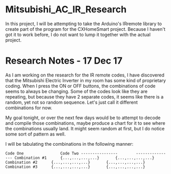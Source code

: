 # Mitsubishi_AC_IR_Research
In this project, I will be attempting to take the Arduino's IRremote library to create part of the program for the CXHomeSmart project. Because I haven't got it to work before, I do not want to lump it together with the actual project.

# Research Notes - 17 Dec 17

As I am working on the research for the IR remote codes, I have discovered that the Mitsubishi Electric Inverter in my room has some kind of proprietary coding. When I press the ON or OFF buttons, the combinations of code seems to always be changing. Some of the codes look like they are repeating, but because they have 2 separate codes, it seems like there is a random, yet not so random sequence. Let's just call it different combinations for now.

My goal tonight, or over the next few days would be to attempt to decode and compile those combinations, maybe produce a chart for it to see where the combinations usually land. It might seem random at first, but I do notice some sort of pattern as well.

I will be tabulating the combinations in the following manner:

`
			Code One				Code Two
			----------------		----------------
Combination #1		{...,...,...,...}		{...,...,...,...}
Combination #2		{...,...,...,...}		{...,...,...,...}
Combination #3		{...,...,...,...}		{...,...,...,...}
`
